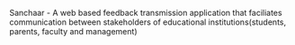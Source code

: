 Sanchaar - A web based feedback transmission application that faciliates communication between stakeholders of educational institutions(students, parents, faculty and management)
